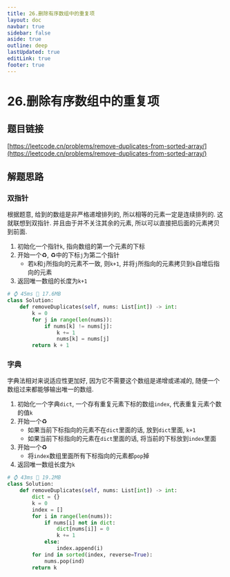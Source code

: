 ```yaml
---
title: 26.删除有序数组中的重复项
layout: doc
navbar: true
sidebar: false
aside: true
outline: deep
lastUpdated: true
editLink: true
footer: true
---
```


# 26.删除有序数组中的重复项

## 题目链接

[https://leetcode.cn/problems/remove-duplicates-from-sorted-array/](https://leetcode.cn/problems/remove-duplicates-from-sorted-array/)

## 解题思路

### 双指针

根据题意, 给到的数组是非严格递增排列的, 所以相等的元素一定是连续排列的. 这就联想到双指针. 并且由于并不关注其余的元素, 所以可以直接把后面的元素拷贝到前面.

1. 初始化一个指针`k`, 指向数组的第一个元素的下标
2. 开始一个♻️, ♻️中的下标`j`为第二个指针
    - 若`k`和`j`所指向的元素不一致, 则`k+1`, 并将`j`所指向的元素拷贝到`k`自增后指向的元素
3. 返回唯一数组的长度为`k+1`

```py
# ⌚ 45ms 📀 17.6MB
class Solution:
    def removeDuplicates(self, nums: List[int]) -> int:
        k = 0
        for j in range(len(nums)):
            if nums[k] != nums[j]:
                k += 1
                nums[k] = nums[j]
        return k + 1
```

### 字典

字典法相对来说适应性更加好, 因为它不需要这个数组是递增或递减的, 随便一个数组过来都能够输出唯一的数组.

1. 初始化一个字典`dict`, 一个存有重复元素下标的数组`index`, 代表重复元素个数的值`k`
2. 开始一个♻️
    - 如果当前下标指向的元素不在`dict`里面的话, 放到`dict`里面, `k+1`
    - 如果当前下标指向的元素在`dict`里面的话, 将当前的下标放到`index`里面
3. 开始一个♻️
    - 将`index`数组里面所有下标指向的元素都`pop`掉
4. 返回唯一数组长度为`k`

```py
# ⌚ 43ms 📀 19.2MB
class Solution:
    def removeDuplicates(self, nums: List[int]) -> int:
        dict = {}
        k = 0
        index = []
        for i in range(len(nums)):
            if nums[i] not in dict:
                dict[nums[i]] = 0
                k += 1
            else:
                index.append(i)
        for ind in sorted(index, reverse=True):
            nums.pop(ind)
        return k
```